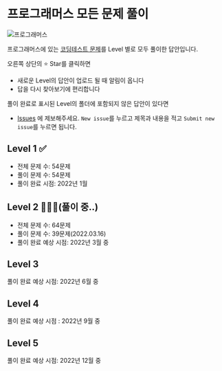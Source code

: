 # 프로그래머스 모든 문제 풀이

![프로그래머스](https://tva1.sinaimg.cn/large/e6c9d24egy1gzfle2w529j20xc0hi0uk.jpg)

프로그래머스에 있는 [코딩테스트 문제](https://programmers.co.kr/learn/challenges?tab=all_challenges)를 Level 별로 모두 풀이한 답안입니다.

오른쪽 상단의 ⭐️ Star를 클릭하면

- 새로운 Level의 답안이 업로드 될 때 알림이 옵니다
- 답을 다시 찾아보기에 편리합니다

풀이 완료로 표시된 Level의 폴더에 포함되지 않은 답안이 있다면

- [Issues](https://github.com/codeisneverodd/programmers-coding-test/issues) 에 제보해주세요. `New issue`를 누르고 제목과 내용을
  적고 `Submit new issue`를 누르면 됩니다.

## Level 1 ✅

- 전체 문제 수: 54문제
- 풀이 문제 수: 54문제
- 풀이 완료 시점: 2022년 1월

## Level 2 👨🏻‍💻(풀이 중..)

- 전체 문제 수: 64문제
- 풀이 문제 수: 39문제(2022.03.16)
- 풀이 완료 예상 시점: 2022년 3월 중

## Level 3

풀이 완료 예상 시점: 2022년 6월 중

## Level 4

풀이 완료 예상 시점 : 2022년 9월 중

## Level 5

풀이 완료 예상 시점: 2022년 12월 중
